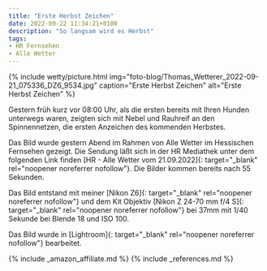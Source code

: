 ```yaml
---
title: "Erste Herbst Zeichen"
date: 2022-09-22 11:34:21+0100
description: "So langsam wird es Herbst"
tags:
- HR Fernsehen
- Alle Wetter
---
```

{% include wetty/picture.html img="foto-blog/Thomas_Wetterer_2022-09-21_075336_DZ6_9534.jpg" caption="Erste Herbst Zeichen" alt="Erste Herbst Zeichen" %}

Gestern früh kurz vor 08:00 Uhr, als die ersten bereits mit Ihren Hunden unterwegs waren, zeigten sich mit Nebel und Rauhreif an den Spinnennetzen, die ersten Anzeichen des kommenden Herbstes.

Das Bild wurde gestern Abend im Rahmen von Alle Wetter im Hessischen Fernsehen gezeigt. Die Sendung läßt sich in der HR Mediathek unter dem folgenden Link finden [HR - Alle Wetter vom 21.09.2022]{: target="_blank" rel="noopener noreferrer nofollow"}. Die Bilder kommen bereits nach 55 Sekunden. 


Das Bild entstand mit meiner [Nikon Z6]{: target="_blank" rel="noopener noreferrer nofollow"} und dem Kit Objektiv [Nikon Z 24-70 mm f/4 S]{: target="_blank" rel="noopener noreferrer nofollow"} bei 37mm mit 1/40 Sekunde bei Blende 18 und ISO 100.

Das Bild wurde in [Lightroom]{: target="_blank" rel="noopener noreferrer nofollow"} bearbeitet.

{% include _amazon_affiliate.md %}
{% include _references.md %}

